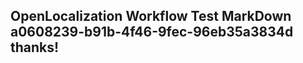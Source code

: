 <properties
ms.topic="hero-topic"
ms.test1="hero-topic"
ms.test2="test"/>

## OpenLocalization Workflow Test MarkDown a0608239-b91b-4f46-9fec-96eb35a3834d thanks!
